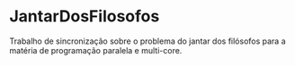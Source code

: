# JantarDosFilosofos
Trabalho de sincronização sobre o problema do jantar dos filósofos para a matéria de programação paralela e multi-core.
